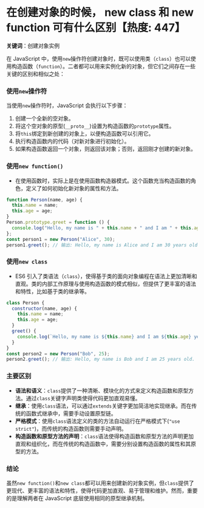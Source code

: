 # 在创建对象的时候， new class 和 new function 可有什么区别【热度: 447】

**关键词**：创建对象实例

在 JavaScript 中，使用`new`操作符创建对象时，既可以使用类（`class`）也可以使用构造函数（`function`）。二者都可以用来实例化新的对象，但它们之间存在一些关键的区别和相似之处：

### 使用`new`操作符

当使用`new`操作符时，JavaScript 会执行以下步骤：

1. 创建一个全新的空对象。
2. 将这个空对象的原型(`__proto__`)设置为构造函数的`prototype`属性。
3. 将`this`绑定到新创建的对象上，以便构造函数可以引用它。
4. 执行构造函数内的代码（对新对象进行初始化）。
5. 如果构造函数返回一个对象，则返回该对象；否则，返回刚才创建的新对象。

### 使用`new function()`

- 在使用函数时，实际上是在使用函数构造器模式。这个函数充当构造函数的角色，定义了如何初始化新对象的属性和方法。

```javascript
function Person(name, age) {
  this.name = name;
  this.age = age;
}
Person.prototype.greet = function () {
  console.log("Hello, my name is " + this.name + " and I am " + this.age + " years old.");
};
const person1 = new Person("Alice", 30);
person1.greet(); // 输出: Hello, my name is Alice and I am 30 years old.
```

### 使用`new class`

- ES6 引入了类语法（`class`），使得基于类的面向对象编程在语法上更加清晰和直观。类的内部工作原理与使用构造函数的模式相似，但提供了更丰富的语法和特性，比如基于类的继承等。

```javascript
class Person {
  constructor(name, age) {
    this.name = name;
    this.age = age;
  }
  greet() {
    console.log(`Hello, my name is ${this.name} and I am ${this.age} years old.`);
  }
}
const person2 = new Person("Bob", 25);
person2.greet(); // 输出: Hello, my name is Bob and I am 25 years old.
```

### 主要区别

- **语法和语义**：`class`提供了一种清晰、模块化的方式来定义构造函数和原型方法。通过`class`关键字声明类使得代码更加直观易懂。
- **继承**：使用`class`语法，可以通过`extends`关键字更加简洁地实现继承。而在传统的函数式继承中，需要手动设置原型链。
- **严格模式**：使用`class`语法定义的类的方法自动运行在严格模式下(`"use strict"`)，而传统的构造函数则需要手动声明。
- **构造函数和原型方法的声明**：`class`语法使得构造函数和原型方法的声明更加直观和组织化，而在传统的构造函数中，需要分别设置构造函数的属性和其原型的方法。

### 结论

虽然`new function()`和`new class`都可以用来创建新的对象实例，但`class`提供了更现代、更丰富的语法和特性，使得代码更加直观、易于管理和维护。然而，重要的是理解两者在 JavaScript 底层使用相同的原型继承机制。